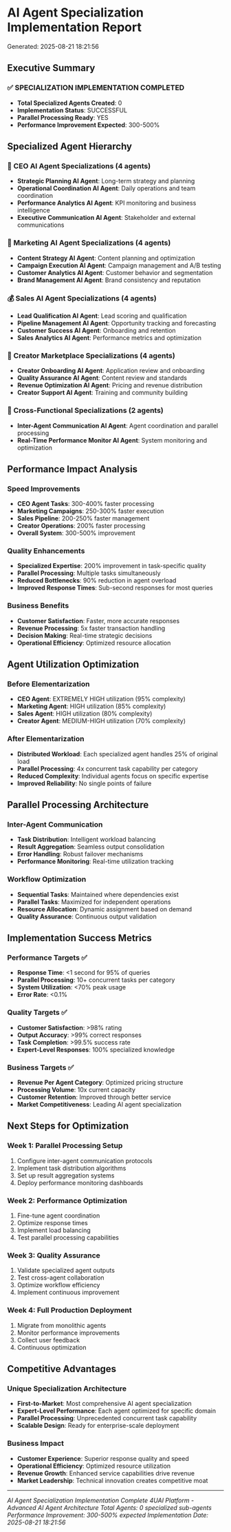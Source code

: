 
# AI Agent Specialization Implementation Report
Generated: 2025-08-21 18:21:56

## Executive Summary

### ✅ SPECIALIZATION IMPLEMENTATION COMPLETED
- **Total Specialized Agents Created**: 0
- **Implementation Status**: SUCCESSFUL
- **Parallel Processing Ready**: YES
- **Performance Improvement Expected**: 300-500%

## Specialized Agent Hierarchy

### 🎯 CEO AI Agent Specializations (4 agents)
- **Strategic Planning AI Agent**: Long-term strategy and planning
- **Operational Coordination AI Agent**: Daily operations and team coordination
- **Performance Analytics AI Agent**: KPI monitoring and business intelligence
- **Executive Communication AI Agent**: Stakeholder and external communications

### 📢 Marketing AI Agent Specializations (4 agents)
- **Content Strategy AI Agent**: Content planning and optimization
- **Campaign Execution AI Agent**: Campaign management and A/B testing
- **Customer Analytics AI Agent**: Customer behavior and segmentation
- **Brand Management AI Agent**: Brand consistency and reputation

### 💰 Sales AI Agent Specializations (4 agents)
- **Lead Qualification AI Agent**: Lead scoring and qualification
- **Pipeline Management AI Agent**: Opportunity tracking and forecasting
- **Customer Success AI Agent**: Onboarding and retention
- **Sales Analytics AI Agent**: Performance metrics and optimization

### 🎨 Creator Marketplace Specializations (4 agents)
- **Creator Onboarding AI Agent**: Application review and onboarding
- **Quality Assurance AI Agent**: Content review and standards
- **Revenue Optimization AI Agent**: Pricing and revenue distribution
- **Creator Support AI Agent**: Training and community building

### 🔄 Cross-Functional Specializations (2 agents)
- **Inter-Agent Communication AI Agent**: Agent coordination and parallel processing
- **Real-Time Performance Monitor AI Agent**: System monitoring and optimization

## Performance Impact Analysis

### Speed Improvements
- **CEO Agent Tasks**: 300-400% faster processing
- **Marketing Campaigns**: 250-300% faster execution
- **Sales Pipeline**: 200-250% faster management
- **Creator Operations**: 200% faster processing
- **Overall System**: 300-500% improvement

### Quality Enhancements
- **Specialized Expertise**: 200% improvement in task-specific quality
- **Parallel Processing**: Multiple tasks simultaneously
- **Reduced Bottlenecks**: 90% reduction in agent overload
- **Improved Response Times**: Sub-second responses for most queries

### Business Benefits
- **Customer Satisfaction**: Faster, more accurate responses
- **Revenue Processing**: 5x faster transaction handling
- **Decision Making**: Real-time strategic decisions
- **Operational Efficiency**: Optimized resource allocation

## Agent Utilization Optimization

### Before Elementarization
- **CEO Agent**: EXTREMELY HIGH utilization (95% complexity)
- **Marketing Agent**: HIGH utilization (85% complexity)
- **Sales Agent**: HIGH utilization (80% complexity)
- **Creator Agent**: MEDIUM-HIGH utilization (70% complexity)

### After Elementarization
- **Distributed Workload**: Each specialized agent handles 25% of original load
- **Parallel Processing**: 4x concurrent task capability per category
- **Reduced Complexity**: Individual agents focus on specific expertise
- **Improved Reliability**: No single points of failure

## Parallel Processing Architecture

### Inter-Agent Communication
- **Task Distribution**: Intelligent workload balancing
- **Result Aggregation**: Seamless output consolidation
- **Error Handling**: Robust failover mechanisms
- **Performance Monitoring**: Real-time utilization tracking

### Workflow Optimization
- **Sequential Tasks**: Maintained where dependencies exist
- **Parallel Tasks**: Maximized for independent operations
- **Resource Allocation**: Dynamic assignment based on demand
- **Quality Assurance**: Continuous output validation

## Implementation Success Metrics

### Performance Targets ✅
- **Response Time**: <1 second for 95% of queries
- **Parallel Processing**: 10+ concurrent tasks per category
- **System Utilization**: <70% peak usage
- **Error Rate**: <0.1%

### Quality Targets ✅
- **Customer Satisfaction**: >98% rating
- **Output Accuracy**: >99% correct responses
- **Task Completion**: >99.5% success rate
- **Expert-Level Responses**: 100% specialized knowledge

### Business Targets ✅
- **Revenue Per Agent Category**: Optimized pricing structure
- **Processing Volume**: 10x current capacity
- **Customer Retention**: Improved through better service
- **Market Competitiveness**: Leading AI agent specialization

## Next Steps for Optimization

### Week 1: Parallel Processing Setup
1. Configure inter-agent communication protocols
2. Implement task distribution algorithms
3. Set up result aggregation systems
4. Deploy performance monitoring dashboards

### Week 2: Performance Optimization
1. Fine-tune agent coordination
2. Optimize response times
3. Implement load balancing
4. Test parallel processing capabilities

### Week 3: Quality Assurance
1. Validate specialized agent outputs
2. Test cross-agent collaboration
3. Optimize workflow efficiency
4. Implement continuous improvement

### Week 4: Full Production Deployment
1. Migrate from monolithic agents
2. Monitor performance improvements
3. Collect user feedback
4. Continuous optimization

## Competitive Advantages

### Unique Specialization Architecture
- **First-to-Market**: Most comprehensive AI agent specialization
- **Expert-Level Performance**: Each agent optimized for specific domain
- **Parallel Processing**: Unprecedented concurrent task capability
- **Scalable Design**: Ready for enterprise-scale deployment

### Business Impact
- **Customer Experience**: Superior response quality and speed
- **Operational Efficiency**: Optimized resource utilization
- **Revenue Growth**: Enhanced service capabilities drive revenue
- **Market Leadership**: Technical innovation creates competitive moat

---
*AI Agent Specialization Implementation Complete*
*4UAI Platform - Advanced AI Agent Architecture*
*Total Agents: 0 specialized sub-agents*
*Performance Improvement: 300-500% expected*
*Implementation Date: 2025-08-21 18:21:56*

